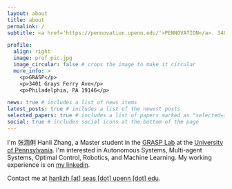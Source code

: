 ```yaml
---
layout: about
title: about
permalink: /
subtitle: <a href='https://pennovation.upenn.edu/'>PENNOVATION</a>. 3401 Grays Ferry Ave. 610-909-9485.

profile:
  align: right
  image: prof_pic.jpg
  image_circular: false # crops the image to make it circular
  more_info: >
    <p>GRASP</p>
    <p>3401 Grays Ferry Ave</p>
    <p>Philadelphia, PA 19146</p>

news: true # includes a list of news items
latest_posts: true # includes a list of the newest posts
selected_papers: true # includes a list of papers marked as "selected={true}"
social: true # includes social icons at the bottom of the page
---
```


I'm 张涵俐 Hanli Zhang, a Master student in the [GRASP Lab](https://www.grasp.upenn.edu/) at the [University of Pennsylvania](https://www.upenn.edu/). I'm interested in Autonomous Systems, Multi-agent Systems, Optimal Control, Robotics, and Machine Learning. My working experience is on [my linkedin](https://www.linkedin.com/in/hanli-zhang).

Contact me at [hanlizh [at] seas [dot] upenn [dot] edu](mailto:hanlizh@seas.upenn.edu).

<!--
Write your biography here. Tell the world about yourself. Link to your favorite [subreddit](http://reddit.com). You can put a picture in, too. The code is already in, just name your picture `prof_pic.jpg` and put it in the `img/` folder.

Put your address / P.O. box / other info right below your picture. You can also disable any of these elements by editing `profile` property of the YAML header of your `_pages/about.md`. Edit `_bibliography/papers.bib` and Jekyll will render your [publications page](/al-folio/publications/) automatically.

Link to your social media connections, too. This theme is set up to use [Font Awesome icons](https://fontawesome.com/) and [Academicons](https://jpswalsh.github.io/academicons/), like the ones below. Add your Facebook, Twitter, LinkedIn, Google Scholar, or just disable all of them. -->
